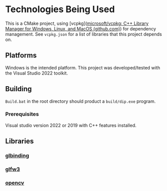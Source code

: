 # Technologies Being Used
This is a CMake project, using [vcpkg]([microsoft/vcpkg: C++ Library Manager for Windows, Linux, and MacOS (github.com)](https://github.com/microsoft/vcpkg)) for dependency management. See `vcpkg.json` for a list of libraries that this project depends on. 
## Platforms
Windows is the intended platform.
This project was developed/tested with the Visual Studio 2022 toolkit.
## Building
`Build.bat` in the root directory should product a `build/dip.exe` program. 

### Prerequisites
Visual studio version 2022 or 2019 with C++ features installed. 




## Libraries

### [glbinding](https://github.com/cginternals/glbinding)

### [glfw3](https://github.com/glfw/glfw)

### [opencv](https://github.com/opencv/opencv)

